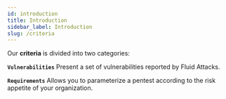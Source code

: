 ```yaml
---
id: introduction
title: Introduction
sidebar_label: Introduction
slug: /criteria
---
```


Our **criteria** is divided into two categories:


**`Vulnerabilities`**
Present a set of vulnerabilities
reported by Fluid Attacks.

**`Requirements`**
Allows you
to parameterize a pentest
according to the risk appetite
of your organization.
